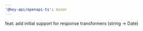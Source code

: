 ```yaml
---
'@hey-api/openapi-ts': minor
---
```


feat: add initial support for response transformers (string -> Date)
